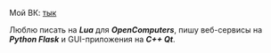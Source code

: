 <!--- Меня зовут **Кирилл Гусарев** --->

Мой ВК: [тык](http://vk.com/kgusarev/ "kgusarev")

Люблю писать на ***Lua*** для ***OpenComputers***, пишу веб-сервисы на ***Python Flask*** и GUI-приложения на ***C++ Qt***.


<!---
- 👋 Hi, I’m @GusarevKirill
- 👀 I’m interested in ...
- 🌱 I’m currently learning ...
- 💞️ I’m looking to collaborate on ...
- 📫 How to reach me ...
--->

<!---
GusarevKirill/GusarevKirill is a ✨ special ✨ repository because its `README.md` (this file) appears on your GitHub profile.
You can click the Preview link to take a look at your changes.
--->
